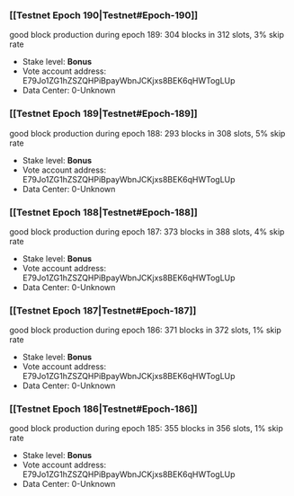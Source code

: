 ### [[Testnet Epoch 190|Testnet#Epoch-190]]
good block production during epoch 189: 304 blocks in 312 slots, 3% skip rate
* Stake level: **Bonus** 
* Vote account address: E79Jo1ZG1hZSZQHPiBpayWbnJCKjxs8BEK6qHWTogLUp
* Data Center: 0-Unknown
### [[Testnet Epoch 189|Testnet#Epoch-189]]
good block production during epoch 188: 293 blocks in 308 slots, 5% skip rate
* Stake level: **Bonus** 
* Vote account address: E79Jo1ZG1hZSZQHPiBpayWbnJCKjxs8BEK6qHWTogLUp
* Data Center: 0-Unknown
### [[Testnet Epoch 188|Testnet#Epoch-188]]
good block production during epoch 187: 373 blocks in 388 slots, 4% skip rate
* Stake level: **Bonus** 
* Vote account address: E79Jo1ZG1hZSZQHPiBpayWbnJCKjxs8BEK6qHWTogLUp
* Data Center: 0-Unknown
### [[Testnet Epoch 187|Testnet#Epoch-187]]
good block production during epoch 186: 371 blocks in 372 slots, 1% skip rate
* Stake level: **Bonus** 
* Vote account address: E79Jo1ZG1hZSZQHPiBpayWbnJCKjxs8BEK6qHWTogLUp
* Data Center: 0-Unknown
### [[Testnet Epoch 186|Testnet#Epoch-186]]
good block production during epoch 185: 355 blocks in 356 slots, 1% skip rate
* Stake level: **Bonus** 
* Vote account address: E79Jo1ZG1hZSZQHPiBpayWbnJCKjxs8BEK6qHWTogLUp
* Data Center: 0-Unknown